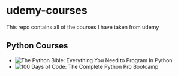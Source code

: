 # udemy-courses
This repo contains all of the courses I have taken from udemy

## Python Courses
- ![The Python Bible: Everything You Need to Program In Python](https://www.udemy.com/course/the-python-bible) 
- ![100 Days of Code: The Complete Python Pro Bootcamp](https://www.udemy.com/course/100-days-of-code)
